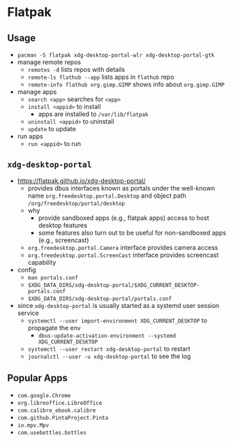 Flatpak
=======

## Usage

- `pacman -S flatpak xdg-desktop-portal-wlr xdg-desktop-portal-gtk`
- manage remote repos
  - `remotes -d` lists repos with details
  - `remote-ls flathub --app` lists apps in `flathub` repo
  - `remote-info flathub org.gimp.GIMP` shows info about `org.gimp.GIMP`
- manage apps
  - `search <app>` searches for `<app>`
  - `install <appid>` to install
    - apps are installed to `/var/lib/flatpak`
  - `uninstall <appid>` to uninstall
  - `update` to update
- run apps
  - `run <appid>` to run

## `xdg-desktop-portal`

- <https://flatpak.github.io/xdg-desktop-portal/>
  - provides dbus interfaces known as portals under the well-known name
    `org.freedesktop.portal.Desktop` and object path
    `/org/freedesktop/portal/desktop`
  - why
    - provide sandboxed apps (e.g., flatpak apps) access to host desktop
      features
    - some features also turn out to be useful for non-sandboxed apps (e.g.,
      screencast)
  - `org.freedesktop.portal.Camera` interface provides camera access
  - `org.freedesktop.portal.ScreenCast` interface provides screencast
    capability
- config
  - `man portals.conf`
  - `$XDG_DATA_DIRS/xdg-desktop-portal/$XDG_CURRENT_DESKTOP-portals.conf`
  - `$XDG_DATA_DIRS/xdg-desktop-portal/portals.conf`
- since `xdg-desktop-portal` is usually started as a systemd user session
  service
  - `systemctl --user import-environment XDG_CURRENT_DESKTOP` to propagate the
    env
    - `dbus-update-activation-environment --systemd XDG_CURRENT_DESKTOP`
  - `systemctl --user restart xdg-desktop-portal` to restart
  - `journalctl --user -u xdg-desktop-portal` to see the log

## Popular Apps

- `com.google.Chrome`
- `org.libreoffice.LibreOffice`
- `com.calibre_ebook.calibre`
- `com.github.PintaProject.Pinta`
- `io.mpv.Mpv`
- `com.usebottles.bottles`
